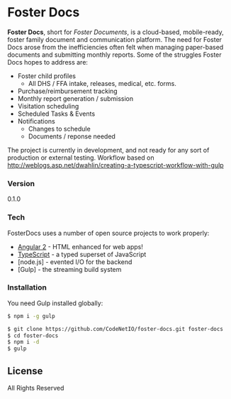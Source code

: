 # Foster Docs

**Foster Docs**, short for _Foster Documents_, is a cloud-based, mobile-ready, foster family document and communication platform.  The need for Foster Docs arose from the inefficiencies often felt when managing paper-based documents and submitting monthly reports.  Some of the struggles Foster Docs hopes to address are:

  - Foster child profiles
    - All DHS / FFA intake, releases, medical, etc. forms.
  - Purchase/reimbursement tracking
  - Monthly report generation / submission
  - Visitation scheduling
  - Scheduled Tasks & Events
  - Notifications
    - Changes to schedule
    - Documents / reponse needed

The project is currently in development, and not ready for any sort of production or external testing.
Workflow based on http://weblogs.asp.net/dwahlin/creating-a-typescript-workflow-with-gulp

### Version
0.1.0

### Tech

FosterDocs uses a number of open source projects to work properly:

* [Angular 2](https://angular.io) - HTML enhanced for web apps!
* [TypeScript](http://www.typescriptlang.org/) - a typed superset of JavaScript
* [node.js] - evented I/O for the backend
* [Gulp] - the streaming build system

### Installation

You need Gulp installed globally:

```sh
$ npm i -g gulp
```

```sh
$ git clone https://github.com/CodeNetIO/foster-docs.git foster-docs
$ cd foster-docs
$ npm i -d
$ gulp
```

License
----

All Rights Reserved